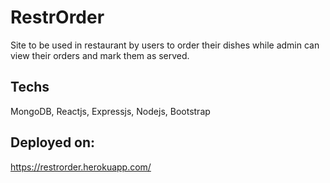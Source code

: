 # RestrOrder
Site to be used in restaurant by users to order their dishes while admin can view their orders and mark them as served.

## Techs
MongoDB, Reactjs, Expressjs, Nodejs, Bootstrap

## Deployed on:
https://restrorder.herokuapp.com/
